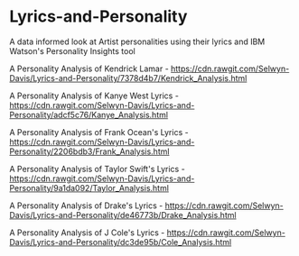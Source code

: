 # Lyrics-and-Personality
A data informed look at Artist personalities using their lyrics and IBM Watson's Personality Insights tool

A Personality Analysis of Kendrick Lamar - https://cdn.rawgit.com/Selwyn-Davis/Lyrics-and-Personality/7378d4b7/Kendrick_Analysis.html

A Personality Analysis of Kanye West Lyrics - https://cdn.rawgit.com/Selwyn-Davis/Lyrics-and-Personality/adcf5c76/Kanye_Analysis.html

A Personality Analysis of Frank Ocean's Lyrics - https://cdn.rawgit.com/Selwyn-Davis/Lyrics-and-Personality/2206bdb3/Frank_Analysis.html

A Personality Analysis of Taylor Swift's Lyrics - https://cdn.rawgit.com/Selwyn-Davis/Lyrics-and-Personality/9a1da092/Taylor_Analysis.html

A Personality Analysis of Drake's Lyrics - https://cdn.rawgit.com/Selwyn-Davis/Lyrics-and-Personality/de46773b/Drake_Analysis.html

A Personality Analysis of J Cole's Lyrics - https://cdn.rawgit.com/Selwyn-Davis/Lyrics-and-Personality/dc3de95b/Cole_Analysis.html
